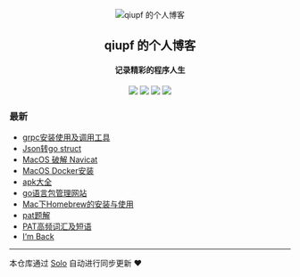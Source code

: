 <p align="center"><img alt="qiupf 的个人博客" src="https://static.b3log.org/images/brand/solo-32.png"></p><h2 align="center">
qiupf 的个人博客
</h2>

<h4 align="center">记录精彩的程序人生</h4>
<p align="center"><a title="qiupf 的个人博客" target="_blank" href="https://github.com/qiupf/solo-blog"><img src="https://img.shields.io/github/last-commit/qiupf/solo-blog.svg?style=flat-square&color=FF9900"></a>
<a title="GitHub repo size in bytes" target="_blank" href="https://github.com/qiupf/solo-blog"><img src="https://img.shields.io/github/repo-size/qiupf/solo-blog.svg?style=flat-square"></a>
<a title="Solo Version" target="_blank" href="https://github.com/b3log/solo/releases"><img src="https://img.shields.io/badge/solo-3.6.4-f1e05a.svg?style=flat-square&color=blueviolet"></a>
<a title="Hits" target="_blank" href="https://github.com/b3log/hits"><img src="https://hits.b3log.org/qiupf/solo-blog.svg"></a></p>

### 最新

* [grpc安装使用及调用工具](http://www.meetpanda.xyz:8081/articles/2019/08/28/1566963931813.html)
* [Json转go struct](http://www.meetpanda.xyz:8081/articles/2019/08/28/1566963440031.html)
* [MacOS 破解 Navicat](http://www.meetpanda.xyz:8081/articles/2019/08/28/1566963344739.html)
* [MacOS Docker安装](http://www.meetpanda.xyz:8081/articles/2019/08/28/1566963044597.html)
* [apk大全](http://www.meetpanda.xyz:8081/articles/2019/08/28/1566962914609.html)
* [go语言包管理网站](http://www.meetpanda.xyz:8081/articles/2019/08/28/1566962809464.html)
* [Mac下Homebrew的安装与使用](http://www.meetpanda.xyz:8081/articles/2019/08/28/1566962649987.html)
* [pat题解](http://www.meetpanda.xyz:8081/articles/2019/08/28/1566958721818.html)
* [PAT高频词汇及短语](http://www.meetpanda.xyz:8081/articles/2019/08/28/1566954776154.html)
* [I‘m Back](http://www.meetpanda.xyz:8081/articles/2019/08/27/1566900838460.html)



---

本仓库通过 [Solo](https://github.com/b3log/solo) 自动进行同步更新 ❤️ 